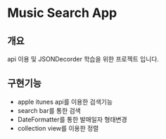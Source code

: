 # Music Search App

## 개요

api 이용 및 JSONDecorder 학습을 위한 프로젝트 입니다.

## 구현기능

- apple itunes api를 이용한 검색기능
- search bar를 통한 검색
- DateFormatter를 통한 발매일자 형태변경
- collection view를 이용한 정렬
